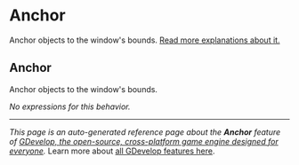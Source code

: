 # Anchor

Anchor objects to the window's bounds. [Read more explanations about it.](https://wiki.gdevelop.io/gdevelop5/behaviors/anchor)



## Anchor 

Anchor objects to the window's bounds. 

_No expressions for this behavior._


---
*This page is an auto-generated reference page about the **Anchor** feature of [GDevelop, the open-source, cross-platform game engine designed for everyone](https://gdevelop.io/).* Learn more about [all GDevelop features here](/gdevelop5/all-features).